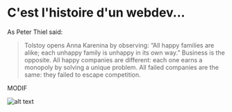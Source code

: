 # C'est l'histoire d'un webdev...

As Peter Thiel said:

>Tolstoy opens Anna Karenina by observing: “All happy families are alike; each unhappy family is unhappy in its own way.” Business is the opposite. All happy companies are different: each one earns a monopoly by solving a unique problem. All failed companies are the same: they failed to escape competition.

MODIF


![alt text][logo]

[logo]: https://i2.wp.com/generalassemb.ly/blog/wp-content/uploads/2015/01/Peter-Thiel.jpg?ssl=1
